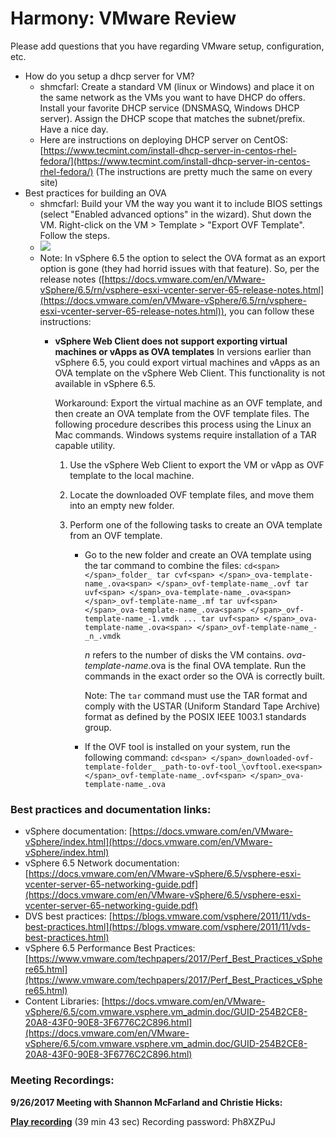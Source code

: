 # Harmony: VMware Review

Please add questions that you have regarding VMware setup, configuration, etc.

*   How do you setup a dhcp server for VM?
    *   shmcfarl: Create a standard VM (linux or Windows) and place it on the same network as the VMs you want to have DHCP do offers. Install your favorite DHCP service (DNSMASQ, Windows DHCP server).  Assign the DHCP scope that matches the subnet/prefix. Have a nice day.
    *   Here are instructions on deploying DHCP server on CentOS: [https://www.tecmint.com/install-dhcp-server-in-centos-rhel-fedora/](https://www.tecmint.com/install-dhcp-server-in-centos-rhel-fedora/) (The instructions are pretty much the same on every site)
*   Best practices for building an OVA
    *   shmcfarl: Build your VM the way you want it to include BIOS settings (select "Enabled advanced options" in the wizard). Shut down the VM. Right-click on the VM > Template > "Export OVF Template". Follow the steps.  
    *   ![](/images/194576442/194576448.png)
    *   Note: In vSphere 6.5 the option to select the OVA format as an export option is gone (they had horrid issues with that feature). So, per the release notes ([https://docs.vmware.com/en/VMware-vSphere/6.5/rn/vsphere-esxi-vcenter-server-65-release-notes.html](https://docs.vmware.com/en/VMware-vSphere/6.5/rn/vsphere-esxi-vcenter-server-65-release-notes.html)), you can follow these instructions:
        *   **vSphere Web Client does not support exporting virtual machines or vApps as OVA templates**
            In versions earlier than vSphere 6.5, you could export virtual machines and vApps as an OVA template on the vSphere Web Client. This functionality is not available in vSphere 6.5.

            Workaround: Export the virtual machine as an OVF template, and then create an OVA template from the OVF template files. The following procedure describes this process using the Linux an Mac commands. Windows systems require installation of a TAR capable utility.

            1.  Use the vSphere Web Client to export the VM or vApp as OVF template to the local machine.

            2.  Locate the downloaded OVF template files, and move them into an empty new folder.

            3.  Perform one of the following tasks to create an OVA template from an OVF template.

                *   Go to the new folder and create an OVA template using the tar command to combine the files:
                    `cd<span> </span>_folder_
                    tar cvf<span> </span>_ova-template-name_.ova<span> </span>_ovf-template-name_.ovf
                    tar uvf<span> </span>_ova-template-name_.ova<span> </span>_ovf-template-name_.mf
                    tar uvf<span> </span>_ova-template-name_.ova<span> </span>_ovf-template-name_-1.vmdk
                    ...
                    tar uvf<span> </span>_ova-template-name_.ova<span> </span>_ovf-template-name_-_n_.vmdk`

                    _n_<span> </span>refers to the number of disks the VM contains.<span> </span>_ova-template-name_.ova is the final OVA template. Run the commands in the exact order so the OVA is correctly built.

                    Note: The<span> </span>`tar`<span> </span>command must use the TAR format and comply with the USTAR (Uniform Standard Tape Archive) format as defined by the POSIX IEEE 1003.1 standards group.

                *   If the OVF tool is installed on your system, run the following command:
                    `cd<span> </span>_downloaded-ovf-template-folder_
                    _path-to-ovf-tool_\ovftool.exe<span> </span>_ovf-template-name_.ovf<span> </span>_ova-template-name_.ova`

### Best practices and documentation links:

*   vSphere documentation: [https://docs.vmware.com/en/VMware-vSphere/index.html](https://docs.vmware.com/en/VMware-vSphere/index.html) 
*   vSphere 6.5 Network documentation: [https://docs.vmware.com/en/VMware-vSphere/6.5/vsphere-esxi-vcenter-server-65-networking-guide.pdf](https://docs.vmware.com/en/VMware-vSphere/6.5/vsphere-esxi-vcenter-server-65-networking-guide.pdf) 
*   DVS best practices: [https://blogs.vmware.com/vsphere/2011/11/vds-best-practices.html](https://blogs.vmware.com/vsphere/2011/11/vds-best-practices.html)
*   vSphere 6.5 Performance Best Practices: [https://www.vmware.com/techpapers/2017/Perf_Best_Practices_vSphere65.html](https://www.vmware.com/techpapers/2017/Perf_Best_Practices_vSphere65.html)
*   Content Libraries: [https://docs.vmware.com/en/VMware-vSphere/6.5/com.vmware.vsphere.vm_admin.doc/GUID-254B2CE8-20A8-43F0-90E8-3F6776C2C896.html](https://docs.vmware.com/en/VMware-vSphere/6.5/com.vmware.vsphere.vm_admin.doc/GUID-254B2CE8-20A8-43F0-90E8-3F6776C2C896.html) 

### Meeting Recordings: 
**9/26/2017 Meeting with Shannon McFarland and Christie Hicks:**

[**Play recording**](https://cisco.webex.com/ciscosales/lsr.php?RCID=e7e13c2d7b744bba97978d92ddc14496) (39 min 43 sec)
Recording password: Ph8XZPuJ